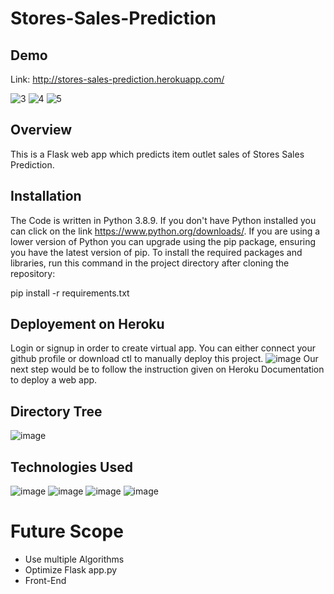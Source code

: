 # Stores-Sales-Prediction

## Demo
Link: http://stores-sales-prediction.herokuapp.com/

![3](https://user-images.githubusercontent.com/56039882/131975171-4c470ec8-a818-49f0-a598-69dc00f697f2.PNG)
![4](https://user-images.githubusercontent.com/56039882/131975204-87bc1d5d-9ac6-4d02-9fdf-9bf3960a18ef.PNG)
![5](https://user-images.githubusercontent.com/56039882/131975233-0f07f75a-530c-4449-84b2-bb36812a39b9.PNG)

## Overview
This is a Flask web app which predicts item outlet sales of Stores Sales Prediction.

## Installation
The Code is written in Python 3.8.9. If you don't have Python installed you can click on the link https://www.python.org/downloads/. If you are using a lower version of Python you can upgrade using the pip package, ensuring you have the latest version of pip. To install the required packages and libraries, run this command in the project directory after cloning the repository:

pip install -r requirements.txt

## Deployement on Heroku
Login or signup in order to create virtual app. You can either connect your github profile or download ctl to manually deploy this project.
![image](https://user-images.githubusercontent.com/56039882/131977019-361f538f-4600-4747-8c98-5bbb1382e22b.png)
Our next step would be to follow the instruction given on Heroku Documentation to deploy a web app.

## Directory Tree
![image](https://user-images.githubusercontent.com/56039882/131978926-6eb2d854-a08a-45fe-9821-4439eb5f08ff.png)


## Technologies Used
![image](https://user-images.githubusercontent.com/56039882/131978055-4eaf451c-56ab-4f03-be1e-16e008ccd3c3.png)
![image](https://user-images.githubusercontent.com/56039882/131978079-a53c0114-f559-42e2-afe2-53753b9f2ccc.png)
![image](https://user-images.githubusercontent.com/56039882/131978106-a149b5ae-8252-461f-9335-27b962982880.png)
![image](https://user-images.githubusercontent.com/56039882/131978128-02102d84-d4a5-4093-9390-7a647cee09f8.png)

# Future Scope
* Use multiple Algorithms
* Optimize Flask app.py
* Front-End
